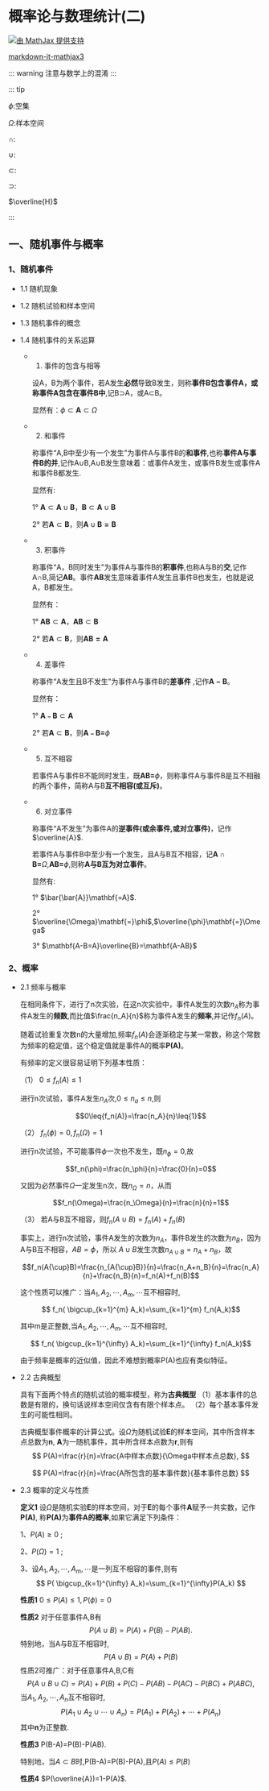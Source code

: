 # 概率论与数理统计(二)

<a href="https://www.mathjax.org">
    <img title="由 MathJax 提供支持"
    src="https://www.mathjax.org/badge/mj_logo.png"
    border="0" alt="由 MathJax 提供支持" />
</a>

[markdown-it-mathjax3](https://github.com/nzt/markdown-it-mathjax3)

::: warning
注意与数学上的混淆
:::

::: tip

$\phi$:空集

$\Omega$:样本空间

$\cap$:

$\cup$:

$\subset$:

$\supset$:

$\overline{H}$

:::


## 一、随机事件与概率

### 1、随机事件

- 1.1 随机现象

- 1.2 随机试验和样本空间

- 1.3 随机事件的概念

- 1.4 随机事件的关系运算

  - 1. 事件的包含与相等

    设A，B为两个事件，若A发生**必然**导致B发生，则称**事件B包含事件A，或称事件A包含在事件B中**,记B$\supset$A，或A$\subset$B。

    显然有：$\phi\subset\mathbf{A}\subset\Omega$

  - 2. 和事件

    称事件“A,B中至少有一个发生”为事件A与事件B的**和事件**,也称**事件A与事件B的并**,记作A$\cup$B,A$\cup$B发生意味着：或事件A发生，或事件B发生或事件A和事件B都发生.

    显然有:

    1°  $\mathbf{A}\subset\mathbf{A}\cup\mathbf{B}$，$\mathbf{B}\subset\mathbf{A}\cup\mathbf{B}$

    2°  若$\mathbf{A}\subset\mathbf{B}$，则$\mathbf{A}\cup\mathbf{B=B}$

  - 3. 积事件

    称事件“A，B同时发生”为事件A与事件B的**积事件**,也称A与B的**交**,记作A$\cap$B,简记$\mathbf{AB}$。事件$\mathbf{AB}$发生意味着事件A发生且事件B也发生，也就是说A，B都发生。

    显然有：

    1°  $\mathbf{AB}\subset\mathbf{A}$，$\mathbf{AB}\subset\mathbf{B}$

    2°  若$\mathbf{A}\subset\mathbf{B}$，则$\mathbf{AB=A}$

  - 4. 差事件

    称事件“A发生且B不发生”为事件A与事件B的**差事件** ,记作$\mathbf{A-B}$。

    显然有：

    1°  $\mathbf{A﹣B}\subset\mathbf{A}$

    2°  若$\mathbf{A}\subset\mathbf{B}$，则$\mathbf{A﹣B=}\phi$

  - 5. 互不相容

    若事件A与事件B不能同时发生，既$\mathbf{AB=}\phi$，则称事件A与事件B是互不相融的两个事件，简称A与B**互不相容(或互斥)**。

  - 6. 对立事件

    称事件“A不发生”为事件A的**逆事件(或余事件,或对立事件)**，记作$\overline{A}$.

    若事件A与事件B中至少有一个发生，且A与B互不相容，记$\mathbf{A}\cap\mathbf{B=}\Omega$,$\mathbf{AB=}\phi$,则称**A与B互为对立事件**。

    显然有:

    1° $\bar{\bar{A}}\mathbf{=A}$.

    2° $\overline{\Omega}\mathbf{=}\phi$,$\overline{\phi}\mathbf{=}\Omega$

    3° $\mathbf{A-B=A}\overline{B}=\mathbf{A-AB}$

### 2、概率

- 2.1 频率与概率

  在相同条件下，进行了n次实验，在这n次实验中，事件A发生的次数$n_A$称为事件A发生的**频数**,而比值$\frac{n_A}{n}$称为事件A发生的**频率**,并记作$f_n(A)$。

  随着试验重复次数n的大量增加,频率$f_n(A)$会逐渐稳定与某一常数，称这个常数为频率的稳定值，这个稳定值就是事件A的概率**P(A)**。

  有频率的定义很容易证明下列基本性质：

  （1） $0\leq{f_n(A)}\leq{1}$

  进行n次试验，事件A发生$n_A$次,$0\leq{n_a}\leq{n}$,则
  
  $$0\leq{f_n(A)}=\frac{n_A}{n}\leq{1}$$

  （2） $f_n(\phi)=0,f_n(\Omega)=1$

  进行n次试验，不可能事件$\phi$一次也不发生，既$n_\phi=0$,故
  
  $$f_n(\phi)=\frac{n_\phi}{n}=\frac{0}{n}=0$$

  又因为必然事件$\Omega$一定发生n次，既$n_\Omega=n$，从而
  
  $$f_n(\Omega)=\frac{n_\Omega}{n}=\frac{n}{n}=1$$

  （3） 若A与B互不相容，则$f_n(A{\cup}B)=f_n(A)+f_n(B)$

  事实上，进行n次试验，事件A发生的次数为$n_A$，事件B发生的次数为$n_B$，因为A与B互不相容，$AB=\phi$，所以
  $A{\cup}B$发生次数$n_{A{\cup}B}=n_A+n_B$，故
  
  $$f_n(A{\cup}B)=\frac{n_{A{\cup}B}}{n}=\frac{n_A+n_B}{n}=\frac{n_A}{n}+\frac{n_B}{n}=f_n(A)+f_n(B)$$

  这个性质可以推广：当$A_1,A_2,\cdots,A_m,\cdots$互不相容时,
  
  $$ f_n( \bigcup_{k=1}^{m} A_k)=\sum_{k=1}^{m} f_n(A_k)$$

  其中m是正整数,当$A_1,A_2,\cdots,A_m,\cdots$互不相容时,

  $$ f_n( \bigcup_{k=1}^{\infty} A_k)=\sum_{k=1}^{\infty} f_n(A_k)$$

  由于频率是概率的近似值，因此不难想到概率P(A)也应有类似特征。

- 2.2 古典概型

  具有下面两个特点的随机试验的概率模型，称为**古典概型**
  （1）基本事件的总数是有限的，换句话说样本空间仅含有有限个样本点。
  （2）每个基本事件发生的可能性相同。

  古典概型事件概率的计算公式。设$\Omega$为随机试验$\mathbf{E}$的样本空间，其中所含样本点总数为$\mathbf{n}$,
  $\mathbf{A}$为一随机事件，其中所含样本点数为$\mathbf
  {r}$,则有
  $$ 
    P(A)=\frac{r}{n}=\frac{A中样本点数}{\Omega中样本点总数},
  $$

  $$
    P(A)=\frac{r}{n}=\frac{A所包含的基本事件数}{基本事件总数}
  $$

- 2.3 概率的定义与性质

  **定义1** 设$\Omega$是随机实验$\mathbf{E}$的样本空间，对于$\mathbf{E}$的每个事件$\mathbf{A}$赋予一共实数，记作$\mathbf{P(A)}$,
  称$\mathbf{P(A)}$为**事件A的概率**,如果它满足下列条件：

  1、$P(A)\geq 0$ ;

  2、$P(\Omega)=1$ ;

  3、设$A_1,A_2,\cdots,A_m,\cdots$是一列互不相容的事件,则有
  $$
    P( \bigcup_{k=1}^{\infty} A_k)=\sum_{k=1}^{\infty}P(A_k)
  $$

  **性质1**   $0\leq P(A)\leq 1,P(\phi)=0$

  **性质2**   对于任意事件A,B有
  $$
    P(A\cup B)=P(A)+P(B)-P(AB).
  $$
  特别地，当A与B互不相容时,
  $$
    P(A\cup B)=P(A)+P(B)
  $$
  性质2可推广：对于任意事件A,B,C有
  $$
    P(A\cup B\cup C)=P(A)+P(B)+P(C)-P(AB)-P(AC)-P(BC)+P(ABC),
  $$
  当$A_1,A_2,\cdots,A_n$互不相容时,
  $$
    P(A_1\cup A_2 \cup \cdots\cup A_n)=P(A_1)+P(A_2)+\cdots+P(A_n)
  $$
  其中$\mathbf{n}$为正整数.

  **性质3** P(B-A)=P(B)-P(AB).

  特别地，当$A \subset B$时,P(B-A)=P(B)-P(A),且$P(A)\leq P(B)$

  **性质4** $P(\overline{A})=1-P(A)$.